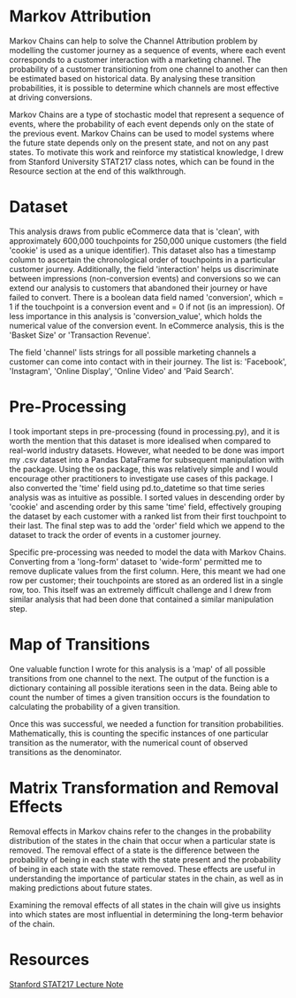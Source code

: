 # Markov Attribution
Markov Chains can help to solve the Channel Attribution problem by modelling the customer journey as a sequence of events, where each event corresponds to a customer interaction with a marketing channel. The probability of a customer transitioning from one channel to another can then be estimated based on historical data. By analysing these transition probabilities, it is possible to determine which channels are most effective at driving conversions.

Markov Chains are a type of stochastic model that represent a sequence of events, where the probability of each event depends only on the state of the previous event. Markov Chains can be used to model systems where the future state depends only on the present state, and not on any past states. To motivate this work and reinforce my statistical knowledge, I drew from Stanford University STAT217 class notes, which can be found in the Resource section at the end of this walkthrough.

# Dataset

This analysis draws from public eCommerce data that is 'clean', with approximately 600,000 touchpoints for 250,000 unique customers (the field 'cookie' is used as a unique identifier). This dataset also has a timestamp column to ascertain the chronological order of touchpoints in a particular customer journey.
Additionally, the field 'interaction' helps us discriminate between impressions (non-conversion events) and conversions so we can extend our analysis to customers that abandoned their journey or have failed to convert. There is a boolean data field named 'conversion', which = 1 if the touchpoint is a conversion event and = 0 if not (is an impression). Of less importance in this analysis is 'conversion_value', which holds the numerical value of the conversion event. In eCommerce analysis, this is the 'Basket Size' or 'Transaction Revenue'.

The field 'channel' lists strings for all possible marketing channels a customer can come into contact with in their journey. The list is: 'Facebook', 'Instagram', 'Online Display', 'Online Video' and 'Paid Search'.

# Pre-Processing

I took important steps in pre-processing (found in processing.py), and it is worth the mention that this dataset is more idealised when compared to real-world industry datasets. However, what needed to be done was import my .csv dataset into a Pandas DataFrame for subsequent manipulation with the package. Using the os package, this was relatively simple and I would encourage other practitioners to investigate use cases of this package. I also converted the 'time' field using pd.to_datetime so that time series analysis was as intuitive as possible. I sorted values in descending order by 'cookie' and ascending order by this same 'time' field, effectively grouping the dataset by each customer with a ranked list from their first touchpoint to their last. The final step was to add the 'order' field which we append to the dataset to track the order of events in a customer journey.

Specific pre-processing was needed to model the data with Markov Chains. Converting from a 'long-form' dataset to 'wide-form' permitted me to remove duplicate values from the first column. Here, this meant we had one row per customer; their touchpoints are stored as an ordered list in a single row, too. This itself was an extremely difficult challenge and I drew from similar analysis that had been done that contained a similar manipulation step.


# Map of Transitions

One valuable function I wrote for this analysis is a 'map' of all possible transitions from one channel to the next. The output of the function is a dictionary containing all possible iterations seen in the data. Being able to count the number of times a given transition occurs is the foundation to calculating the probability of a given transition.

Once this was successful, we needed a function for transition probabilities. Mathematically, this is counting the specific instances of one particular transition as the numerator, with the numerical count of  observed transitions as the denominator.

# Matrix Transformation and Removal Effects

Removal effects in Markov chains refer to the changes in the probability distribution of the states in the chain that occur when a particular state is removed. The removal effect of a state is the difference between the probability of being in each state with the state present and the probability of being in each state with the state removed. These effects are useful in understanding the importance of particular states in the chain, as well as in making predictions about future states.

Examining the removal effects of all states in the chain will give us insights into which states are most influential in determining the long-term behavior of the chain.

# Resources

[Stanford STAT217 Lecture Note](https://web.stanford.edu/class/stat217/New12.pdf)
